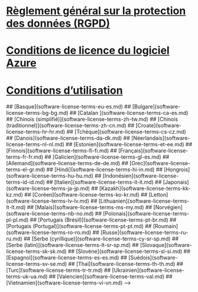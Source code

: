 
# [Règlement général sur la protection des données (RGPD)](gdpr.md)
# [Conditions de licence du logiciel Azure](/legal/information-protection/software-license-terms)
# [Conditions d’utilisation](/legal/termsofuse)
<!-->
## [Basque](software-license-terms-eu-es.md)
## [Bulgare](software-license-terms-bg-bg.md)
## [Catalan ](software-license-terms-ca-es.md)
## [Chinois (simplifié)](software-license-terms-zh-tw.md)
## [Chinois (traditionnel)](software-license-terms-zh-cn.md)
## [Croate](software-license-terms-hr-hr.md)
## [Tchèque](software-license-terms-cs-cz.md)
## [Danois](software-license-terms-da-dk.md)
## [Néerlandais](software-license-terms-nl-nl.md)
## [Estonien](software-license-terms-et-ee.md)
## [Finnois](software-license-terms-fi-fi.md)
## [Français](software-license-terms-fr-fr.md)
## [Galicien](software-license-terms-gl-es.md)
## [Allemand](software-license-terms-de-de.md)
## [Grec](software-license-terms-el-gr.md)
## [Hindi](software-license-terms-hi-in.md)
## [Hongrois](software-license-terms-hu-hu.md)
## [Indonésien](software-license-terms-id-id.md)
## [Italien](software-license-terms-it-it.md)
## [Japonais](software-license-terms-ja-jp.md)
## [Kazakh](software-license-terms-kk-kz.md)
## [Coréen](software-license-terms-ko-kr.md)
## [Letton](software-license-terms-lv-lv.md)
## [Lithuanien](software-license-terms-lt-lt.md)
## [Malais](software-license-terms-ms-my.md)
## [Norvégien](software-license-terms-nb-no.md)
## [Polonais](software-license-terms-pl-pl.md)
## [Portugais (Brésil)](software-license-terms-pt-br.md)
## [Portugais (Portugal)](software-license-terms-pt-pt.md)
## [Roumain](software-license-terms-ro-ro.md)
## [Russe](software-license-terms-ru-ru.md)
## [Serbe (cyrillique)](software-license-terms-cy-sr-sp.md)
## [Serbe (latin)](software-license-terms-lt-sr-sp.md)
## [Slovaque](software-license-terms-sk-sk.md)
## [Slovène](software-license-terms-sl-si.md)
## [Espagnol](software-license-terms-es-es.md)
## [Suédois](software-license-terms-sv-se.md)
## [Thaï](software-license-terms-th-th.md)
## [Turc](software-license-terms-tr-tr.md)
## [Ukrainien](software-license-terms-uk-ua.md)
## [Valencien](software-license-terms-val.md)
## [Vietnamien](software-license-terms-vi-vn.md)

-->